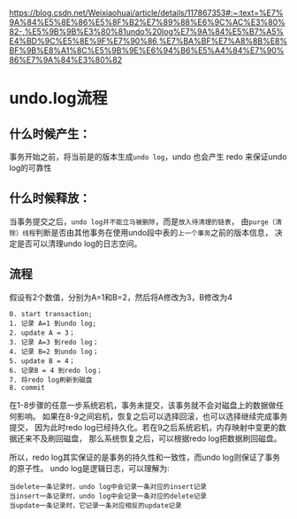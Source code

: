 
<https://blog.csdn.net/Weixiaohuai/article/details/117867353#:~:text=%E7%9A%84%E5%8E%86%E5%8F%B2%E7%89%88%E6%9C%AC%E3%80%82-,%E5%9B%9B%E3%80%81undo%20log%E7%9A%84%E5%B7%A5%E4%BD%9C%E5%8E%9F%E7%90%86,%E7%BA%BF%E7%A8%8B%E8%BF%9B%E8%A1%8C%E5%9B%9E%E6%94%B6%E5%A4%84%E7%90%86%E7%9A%84%E3%80%82>

# undo.log流程

## 什么时候产生：
事务开始之前，将当前是的版本生成`undo log`，undo 也会产生 redo 来保证undo log的可靠性

## 什么时候释放：
当事务提交之后，`undo log并不能立马被删除`，而是`放入待清理的链表`，
由`purge（清除）线程`判断是否由其他事务在使用undo段中表的`上一个事务`之前的版本信息，
决定是否可以清理undo log的日志空间。

## 流程
假设有2个数值，分别为A=1和B=2，然后将A修改为3，B修改为4
```mysql
0. start transaction;
1. 记录 A=1 到undo log;
2. update A = 3；
3. 记录 A=3 到redo log；
4. 记录 B=2 到undo log；
5. update B = 4；
6. 记录B = 4 到redo log；
7. 将redo log刷新到磁盘
8. commit
```
在1-8步骤的任意一步系统宕机，事务未提交，该事务就不会对磁盘上的数据做任何影响。
如果在8-9之间宕机，恢复之后可以选择回滚，也可以选择继续完成事务提交，
因为此时redo log已经持久化。若在9之后系统宕机，内存映射中变更的数据还来不及刷回磁盘，
那么系统恢复之后，可以根据redo log把数据刷回磁盘。

所以，redo log其实保证的是事务的持久性和一致性，而undo log则保证了事务的原子性。
undo log是逻辑日志，可以理解为:
```mysql
当delete一条记录时，undo log中会记录一条对应的insert记录
当insert一条记录时，undo log中会记录一条对应的delete记录
当update一条记录时，它记录一条对应相反的update记录
```
